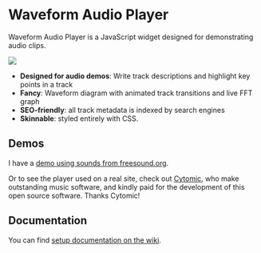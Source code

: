 Waveform Audio Player
=====================

Waveform Audio Player is a JavaScript widget designed for demonstrating audio clips.

<img src="https://github.com/BernieSumption/waveform-audio-player/sample-player-image.png">

 * **Designed for audio demos**: Write track descriptions and highlight key points in a track
 * **Fancy**: Waveform diagram with animated track transitions and live FFT graph
 * **SEO-friendly**: all track metadata is indexed by search engines
 * **Skinnable**: styled entirely with CSS.

Demos
-----

I have a [demo using sounds from freesound.org](https://cdn.rawgit.com/BernieSumption/waveform-audio-player/master/release/demo.html).

Or to see the player used on a real site, check out <a href="https://cytomic.com/">Cytomic</a>, who make outstanding music software, and kindly paid for the development of this open source software. Thanks Cytomic!

Documentation
-------------

You can find [setup documentation on the wiki](https://github.com/BernieSumption/waveform-audio-player/wiki/).
